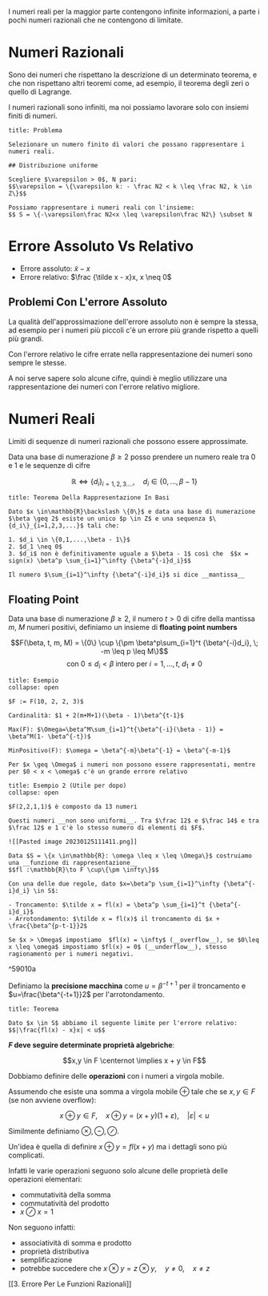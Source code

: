 
I numeri reali per la maggior parte contengono infinite informazioni, a parte i pochi numeri razionali che ne contengono di limitate.

# Numeri Razionali

Sono dei numeri che rispettano la descrizione di un determinato teorema, e che non rispettano altri teoremi come, ad esempio, il teorema degli zeri o quello di Lagrange.

I numeri razionali sono infiniti, ma noi possiamo lavorare solo con insiemi finiti di numeri.

```ad-question
title: Problema

Selezionare un numero finito di valori che possano rappresentare i numeri reali.

## Distribuzione uniforme

Scegliere $\varepsilon > 0$, N pari:
$$\varepsilon = \{\varepsilon k: - \frac N2 < k \leq \frac N2, k \in Z\}$$

Possiamo rappresentare i numeri reali con l'insieme:
$$ S = \{-\varepsilon\frac N2<x \leq \varepsilon\frac N2\} \subset N

```

# Errore Assoluto Vs Relativo

- Errore assoluto: $\tilde x - x$
- Errore relativo: $\frac {\tilde x - x}x, x \neq 0$

## Problemi Con L'errore Assoluto

La qualità dell'approssimazione dell'errore assoluto non è sempre la stessa, ad esempio per i numeri più piccoli c'è un errore più grande rispetto a quelli più grandi.

Con l'errore relativo le cifre errate nella rappresentazione dei numeri sono sempre le stesse.

A noi serve sapere solo alcune cifre, quindi è meglio utilizzare una rappresentazione dei numeri con l'errore relativo migliore.

# Numeri Reali

Limiti di sequenze di numeri razionali che possono essere approssimate.

Data una base di numerazione $\beta \geq 2$ posso prendere un numero reale tra 0 e 1 e le sequenze di cifre

$$\mathbb{R} \iff \{d_i\}_{i=1,2,3....}, \quad d_i \in \{0,...,\beta -1\}$$

```ad-important
title: Teorema Della Rappresentazione In Basi

Dato $x \in\mathbb{R}\backslash \{0\}$ e data una base di numerazione $\beta \geq 2$ esiste un unico $p \in Z$ e una sequenza $\{d_i\}_{i=1,2,3,...}$ tali che:

1. $d_i \in \{0,1,...,\beta - 1\}$
2. $d_1 \neq 0$
3. $d_i$ non è definitivamente uguale a $\beta - 1$ così che  $$x = sign(x) \beta^p \sum_{i=1}^\infty {\beta^{-i}d_i}$$

Il numero $\sum_{i=1}^\infty {\beta^{-i}d_i}$ si dice __mantissa__

```

## Floating Point

Data una base di numerazione $\beta \geq 2$, il numero $t>0$ di cifre della mantissa $m$, $M$ numeri positivi, definiamo un insieme di __floating point numbers__

$$F(\beta, t, m, M) = \{0\} \cup \{\pm \beta^p\sum_{i=1}^t {\beta^{-i}d_i}, \; -m \leq p \leq M\}$$
$$\text {con} \; 0 \leq d_i < \beta \text{ intero per } i=1,...,t, \; d_1 \neq 0$$

```ad-example
title: Esempio
collapse: open

$F := F(10, 2, 2, 3)$

Cardinalità: $1 + 2(m+M+1)(\beta - 1)\beta^{t-1}$

Max(F): $\Omega=\beta^M\sum_{i=1}^t{\beta^{-i}(\beta - 1)} = \beta^M(1- \beta^{-t})$

MinPositivo(F): $\omega = \beta^{-m}\beta^{-1} = \beta^{-m-1}$

Per $x \geq \Omega$ i numeri non possono essere rappresentati, mentre per $0 < x < \omega$ c'è un grande errore relativo

```

```ad-example
title: Esempio 2 (Utile per dopo)
collapse: open

$F(2,2,1,1)$ è composto da 13 numeri

Questi numeri __non sono uniformi__. Tra $\frac 12$ e $\frac 14$ e tra $\frac 12$ e 1 c'è lo stesso numero di elementi di $F$.

![[Pasted image 20230125111411.png]]

Data $S = \{x \in\mathbb{R}: \omega \leq x \leq \Omega\}$ costruiamo una __funzione di rappresentazione__ 
$$fl :\mathbb{R}\to F \cup\{\pm \infty\}$$

Con una delle due regole, dato $x=\beta^p \sum_{i=1}^\infty {\beta^{-i}d_i} \in S$:

- Troncamento: $\tilde x = fl(x) = \beta^p \sum_{i=1}^t {\beta^{-i}d_i}$
- Arrotondamento: $\tilde x = fl(x)$ il troncamento di $x + \frac{\beta^{p-t-1}}2$

Se $x > \Omega$ impostiamo  $fl(x) = \infty$ (__overflow__), se $0\leq x \leq \omega$ impostiamo $fl(x) = 0$ (__underflow__), stesso ragionamento per i numeri negativi.

```

^59010a

Definiamo la __precisione macchina__ come $u=\beta^{-t+1}$ per il troncamento e $u=\frac{\beta^{-t+1}}2$ per l'arrotondamento.

```ad-important
title: Teorema

Dato $x \in S$ abbiamo il seguente limite per l'errore relativo:
$$|\frac{fl(x) - x}x| < u$$

```

__$F$ deve seguire determinate proprietà algebriche__:

$$x,y \in F \centernot \implies x + y \in F$$

Dobbiamo definire delle __operazioni__ con i numeri a virgola mobile.

Assumendo che esiste una somma a virgola mobile $\oplus$ tale che se $x,y \in F$ (se non avviene overflow):

$$x\oplus y \in F, \quad x \oplus y = (x+y)(1 + \varepsilon), \quad |\varepsilon| < u$$

Similmente definiamo $\otimes, \ominus, \oslash$.

Un'idea è quella di definire $x \oplus y = fl(x+y)$ ma i dettagli sono più complicati.

Infatti le varie operazioni seguono solo alcune delle proprietà delle operazioni elementari:

- commutatività della somma
- commutatività del prodotto
- $x \oslash x = 1$

Non seguono infatti:

- associatività di somma e prodotto
- proprietà distributiva
- semplificazione
- potrebbe succedere che $x \otimes y = z \otimes y, \quad y \neq 0, \quad x \neq z$

[[3. Errore Per Le Funzioni Razionali]]
